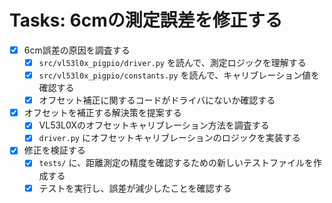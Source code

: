 # Tasks: 6cmの測定誤差を修正する

- [x] 6cm誤差の原因を調査する
    - [x] `src/vl53l0x_pigpio/driver.py` を読んで、測定ロジックを理解する
    - [x] `src/vl53l0x_pigpio/constants.py` を読んで、キャリブレーション値を確認する
    - [x] オフセット補正に関するコードがドライバにないか確認する
- [x] オフセットを補正する解決策を提案する
    - [x] VL53L0Xのオフセットキャリブレーション方法を調査する
    - [x] `driver.py` にオフセットキャリブレーションのロジックを実装する
- [x] 修正を検証する
    - [x] `tests/` に、距離測定の精度を確認するための新しいテストファイルを作成する
    - [x] テストを実行し、誤差が減少したことを確認する
